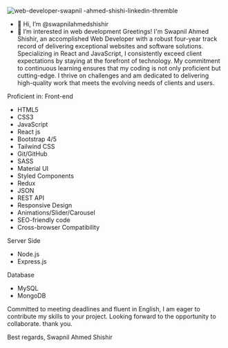 
![web-developer-swapnil -ahmed-shishi-linkedin-thremble ](https://github.com/swapnilahmedshishir/swapnilahmedshishir/assets/83201513/e7d09bfa-5831-45c5-910b-ccf8ff47191b)

- 👋 Hi, I’m @swapnilahmedshishir
- 👀 I’m interested in web development
Greetings! I'm Swapnil Ahmed Shishir, an accomplished Web Developer with a robust four-year track record of delivering exceptional websites and software solutions. Specializing in React and JavaScript, I consistently exceed client expectations by staying at the forefront of technology. My commitment to continuous learning ensures that my coding is not only proficient but cutting-edge. I thrive on challenges and am dedicated to delivering high-quality work that meets the evolving needs of clients and users.

Proficient in:
Front-end
- HTML5
- CSS3
- JavaScript
- React js
- Bootstrap 4/5
- Tailwind CSS
- Git/GitHub
- SASS
- Material UI
- Styled Components
- Redux
- JSON
- REST API
- Responsive Design
- Animations/Slider/Carousel
- SEO-friendly code
- Cross-browser Compatibility

Server Side
- Node.js
- Express.js

Database
- MySQL
- MongoDB

Committed to meeting deadlines and fluent in English, I am eager to contribute my skills to your project. Looking forward to the opportunity to collaborate. thank you.

Best regards,
Swapnil Ahmed Shishir

<!---
swapnilahmedshishir/swapnilahmedshishir is a ✨ special ✨ repository because its `README.md` (this file) appears on your GitHub profile.
You can click the Preview link to take a look at your changes.
--->
